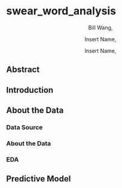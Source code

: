 # swear_word_analysis


<p align="center">
Bill Wang,
</p>

<p align="center">
Insert Name,
</p>

<p align="center">
Insert Name,
</p>

## Abstract

## Introduction

## About the Data

### Data Source

### About the Data

### EDA

## Predictive Model